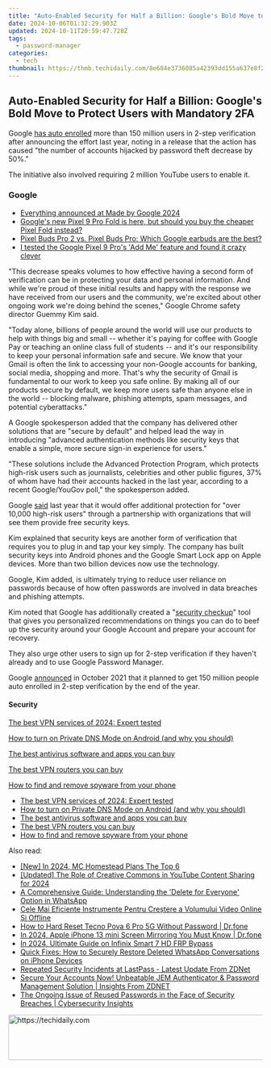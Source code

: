 ```yaml
---
title: "Auto-Enabled Security for Half a Billion: Google's Bold Move to Protect Users with Mandatory 2FA"
date: 2024-10-06T01:32:29.903Z
updated: 2024-10-11T20:59:47.728Z
tags:
  - password-manager
categories:
  - tech
thumbnail: https://thmb.techidaily.com/8e684e3736085a42393dd155a637e8f217c26c390b45353b04f9ee1e79b6412e.jpg
---
```


## Auto-Enabled Security for Half a Billion: Google's Bold Move to Protect Users with Mandatory 2FA

Google [has auto enrolled](https://blog.google/technology/safety-security/reducing-account-hijacking/) more than 150 million users in 2-step verification after announcing the effort last year, noting in a release that the action has caused "the number of accounts hijacked by password theft decrease by 50%."

The initiative also involved requiring 2 million YouTube users to enable it. 

### Google

* [Everything announced at Made by Google 2024](https://www.zdnet.com/article/everything-announced-at-made-by-google-2024-pixel-9-pro-fold-gemini-watch-3-and-more/)
* [Google's new Pixel 9 Pro Fold is here, but should you buy the cheaper Pixel Fold instead?](https://www.zdnet.com/article/google-pixel-9-pro-fold-vs-pixel-fold/)
* [Pixel Buds Pro 2 vs. Pixel Buds Pro: Which Google earbuds are the best?](https://www.zdnet.com/article/pixel-buds-pro-2-vs-pixel-buds-pro-which-google-earbuds-are-the-best/)
* [I tested the Google Pixel 9 Pro's 'Add Me' feature and found it crazy clever](https://www.zdnet.com/article/the-google-pixel-9-pros-add-me-feature-is-an-ar-camera-tool-youll-actually-use/)

"This decrease speaks volumes to how effective having a second form of verification can be in protecting your data and personal information. And while we're proud of these initial results and happy with the response we have received from our users and the community, we're excited about other ongoing work we're doing behind the scenes," Google Chrome safety director Guemmy Kim said. 

"Today alone, billions of people around the world will use our products to help with things big and small -- whether it's paying for coffee with Google Pay or teaching an online class full of students -- and it's our responsibility to keep your personal information safe and secure. We know that your Gmail is often the link to accessing your non-Google accounts for banking, social media, shopping and more. That's why the security of Gmail is fundamental to our work to keep you safe online. By making all of our products secure by default, we keep more users safe than anyone else in the world -- blocking malware, phishing attempts, spam messages, and potential cyberattacks."

A Google spokesperson added that the company has delivered other solutions that are "secure by default" and helped lead the way in introducing "advanced authentication methods like security keys that enable a simple, more secure sign-in experience for users."

"These solutions include the Advanced Protection Program, which protects high-risk users such as journalists, celebrities and other public figures, 37% of whom have had their accounts hacked in the last year, according to a recent Google/YouGov poll," the spokesperson added. 

Google [said](https://www.zdnet.com/article/by-end-of-2021-google-plans-to-auto-enroll-150-million-users-in-two-step-verification-and-require-2-million-youtube-creators-to-turn-it-on/) last year that it would offer additional protection for "over 10,000 high-risk users" through a partnership with organizations that will see them provide free security keys. 

Kim explained that security keys are another form of verification that requires you to plug in and tap your key simply. The company has built security keys into Android phones and the Google Smart Lock app on Apple devices. More than two billion devices now use the technology. 

Google, Kim added, is ultimately trying to reduce user reliance on passwords because of how often passwords are involved in data breaches and phishing attempts. 

Kim noted that Google has additionally created a "[security checkup](https://myaccount.google.com/security-checkup/6)" tool that gives you personalized recommendations on things you can do to beef up the security around your Google Account and prepare your account for recovery. 

They also urge other users to sign up for 2-step verification if they haven't already and to use Google Password Manager.

Google [announced](https://www.zdnet.com/article/by-end-of-2021-google-plans-to-auto-enroll-150-million-users-in-two-step-verification-and-require-2-million-youtube-creators-to-turn-it-on/) in October 2021 that it planned to get 150 million people auto enrolled in 2-step verification by the end of the year. 

#### Security

[The best VPN services of 2024: Expert tested](https://www.zdnet.com/article/best-vpn/ "The best VPN services of 2024: Expert tested")

[How to turn on Private DNS Mode on Android (and why you should)](https://www.zdnet.com/article/how-to-turn-on-private-dns-mode-on-android-and-why-you-should/ "How to turn on Private DNS Mode on Android (and why you should)")

[The best antivirus software and apps you can buy](https://www.zdnet.com/article/best-antivirus/ "The best antivirus software and apps you can buy")

[The best VPN routers you can buy](https://www.zdnet.com/article/best-vpn-router/ "The best VPN routers you can buy")

[How to find and remove spyware from your phone](https://www.zdnet.com/article/how-to-find-and-remove-spyware-from-your-phone/ "How to find and remove spyware from your phone")

* [The best VPN services of 2024: Expert tested](https://www.zdnet.com/article/best-vpn/ "The best VPN services of 2024: Expert tested")
* [How to turn on Private DNS Mode on Android (and why you should)](https://www.zdnet.com/article/how-to-turn-on-private-dns-mode-on-android-and-why-you-should/ "How to turn on Private DNS Mode on Android (and why you should)")
* [The best antivirus software and apps you can buy](https://www.zdnet.com/article/best-antivirus/ "The best antivirus software and apps you can buy")
* [The best VPN routers you can buy](https://www.zdnet.com/article/best-vpn-router/ "The best VPN routers you can buy")
* [How to find and remove spyware from your phone](https://www.zdnet.com/article/how-to-find-and-remove-spyware-from-your-phone/ "How to find and remove spyware from your phone")

<ins class="adsbygoogle"
     style="display:block"
     data-ad-format="autorelaxed"
     data-ad-client="ca-pub-7571918770474297"
     data-ad-slot="1223367746"></ins>

<ins class="adsbygoogle"
     style="display:block"
     data-ad-client="ca-pub-7571918770474297"
     data-ad-slot="8358498916"
     data-ad-format="auto"
     data-full-width-responsive="true"></ins>

<span class="atpl-alsoreadstyle">Also read:</span>
<div><ul>
<li><a href="https://video-capture.techidaily.com/new-in-2024-mc-homestead-plans-the-top-6/"><u>[New] In 2024, MC Homestead Plans The Top 6</u></a></li>
<li><a href="https://youtube-tips.techidaily.com/ed-the-role-of-creative-commons-in-youtube-content-sharing-for-2024/"><u>[Updated] The Role of Creative Commons in YouTube Content Sharing for 2024</u></a></li>
<li><a href="https://app-tips.techidaily.com/a-comprehensive-guide-understanding-the-delete-for-everyone-option-in-whatsapp/"><u>A Comprehensive Guide: Understanding the 'Delete for Everyone' Option in WhatsApp</u></a></li>
<li><a href="https://win11-tips.techidaily.com/cele-mai-eficiente-instrumente-pentru-crestere-a-volumului-video-online-si-offline/"><u>Cele Mai Eficiente Instrumente Pentru Creștere a Volumului Video Online Și Offline</u></a></li>
<li><a href="https://techidaily.com/how-to-hard-reset-tecno-pova-6-pro-5g-without-password-drfone-by-drfone-reset-android-reset-android/"><u>How to Hard Reset Tecno Pova 6 Pro 5G Without Password | Dr.fone</u></a></li>
<li><a href="https://screen-mirror.techidaily.com/in-2024-apple-iphone-13-mini-screen-mirroring-you-must-know-drfone-by-drfone-ios/"><u>In 2024, Apple iPhone 13 mini Screen Mirroring You Must Know | Dr.fone</u></a></li>
<li><a href="https://bypass-frp.techidaily.com/in-2024-ultimate-guide-on-infinix-smart-7-hd-frp-bypass-by-drfone-android/"><u>In 2024, Ultimate Guide on Infinix Smart 7 HD FRP Bypass</u></a></li>
<li><a href="https://app-tips.techidaily.com/quick-fixes-how-to-securely-restore-deleted-whatsapp-conversations-on-iphone-devices/"><u>Quick Fixes: How to Securely Restore Deleted WhatsApp Conversations on iPhone Devices</u></a></li>
<li><a href="https://app-tips.techidaily.com/repeated-security-incidents-at-lastpass-latest-update-from-zdnet/"><u>Repeated Security Incidents at LastPass - Latest Update From ZDNet</u></a></li>
<li><a href="https://app-tips.techidaily.com/secure-your-accounts-now-unbeatable-jem-authenticator-and-password-management-solution-insights-from-zdnet/"><u>Secure Your Accounts Now! Unbeatable JEM Authenticator & Password Management Solution | Insights From ZDNET</u></a></li>
<li><a href="https://app-tips.techidaily.com/the-ongoing-issue-of-reused-passwords-in-the-face-of-security-breaches-cybersecurity-insights/"><u>The Ongoing Issue of Reused Passwords in the Face of Security Breaches | Cybersecurity Insights</u></a></li>
</ul></div>

<!-- affiliate ads begin -->
<a href="https://unicoeye.pxf.io/c/5597632/2148773/18498" target="_top" id="2148773">
  <img src="//a.impactradius-go.com/display-ad/18498-2148773" border="0" alt="https://techidaily.com" width="728" height="90"/>
</a>
<img height="0" width="0" src="https://unicoeye.pxf.io/i/5597632/2148773/18498" style="position:absolute;visibility:hidden;" border="0" />
<!-- affiliate ads end -->

